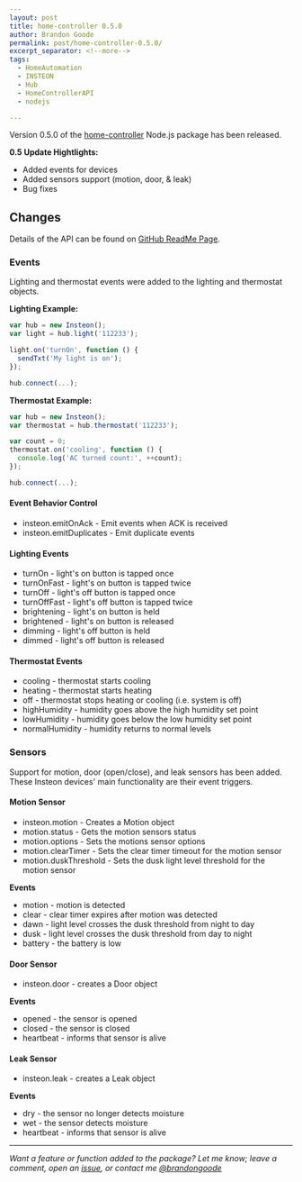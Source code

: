 ```yaml
---
layout: post
title: home-controller 0.5.0
author: Brandon Goode
permalink: post/home-controller-0.5.0/
excerpt_separator: <!--more-->
tags:
  - HomeAutomation
  - INSTEON
  - Hub
  - HomeControllerAPI
  - nodejs

---
```


Version 0.5.0 of the [home-controller](https://github.com/automategreen/home-controller) Node.js package has been released.

**0.5 Update Hightlights:**

  - Added events for devices
  - Added sensors support (motion, door, & leak)
  - Bug fixes

<!--more-->

## Changes

Details of the API can be found on [GitHub ReadMe Page](https://github.com/automategreen/home-controller).

### Events

Lighting and thermostat events were added to the lighting and thermostat objects.

**Lighting Example:**
```js
var hub = new Insteon();
var light = hub.light('112233');

light.on('turnOn', function () {
  sendTxt('My light is on');
});

hub.connect(...);
```

**Thermostat Example:**
```js
var hub = new Insteon();
var thermostat = hub.thermostat('112233');

var count = 0;
thermostat.on('cooling', function () {
  console.log('AC turned count:', ++count);
});

hub.connect(...);
```

#### Event Behavior Control

- insteon.emitOnAck - Emit events when ACK is received
- insteon.emitDuplicates - Emit duplicate events

#### Lighting Events

- turnOn - light's on button is tapped once
- turnOnFast - light's on button is tapped twice
- turnOff - light's off button is tapped once
- turnOffFast - light's off button is tapped twice
- brightening - light's on button is held
- brightened - light's on button is released
- dimming - light's off button is held
- dimmed - light's off button is released

#### Thermostat Events

- cooling - thermostat starts cooling
- heating - thermostat starts heating
- off - thermostat stops heating or cooling (i.e. system is off)
- highHumidity - humidity goes above the high humidity set point
- lowHumidity - humidity goes below the low humidity set point
- normalHumidity - humidity returns to normal levels

### Sensors

Support for motion, door (open/close), and leak sensors has been added.  These Insteon devices' main functionality are their event triggers.

#### Motion Sensor

- insteon.motion - Creates a Motion object
- motion.status - Gets the motion sensors status
- motion.options - Sets the motions sensor options
- motion.clearTimer - Sets the clear timer timeout for the motion sensor
- motion.duskThreshold - Sets the dusk light level threshold for the motion sensor

**Events**
- motion - motion is detected
- clear - clear timer expires after motion was detected
- dawn - light level crosses the dusk threshold from night to day
- dusk - light level crosses the dusk threshold from day to night
- battery - the battery is low

#### Door Sensor

- insteon.door - creates a Door object

**Events**

- opened - the sensor is opened
- closed - the sensor is closed
- heartbeat - informs that sensor is alive

#### Leak Sensor

- insteon.leak - creates a Leak object

**Events**

- dry - the sensor no longer detects moisture
- wet - the sensor detects moisture
- heartbeat - informs that sensor is alive

<hr>

*Want a feature or function added to the package?  Let me know; leave a comment, open an [issue](https://github.com/automategreen/home-controller/issues), or contact me [@brandongoode](https://twitter.com/brandongoode)*
